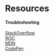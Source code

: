
# Resources

#### Troubleshooting
[StackOverflow](http://stackoverflow.com/)  
[W3C](http://www.w3schools.com/)  
[MDN](https://developer.mozilla.org/en-US/docs/Learn)  
[CodePen](http://codepen.io/)  

